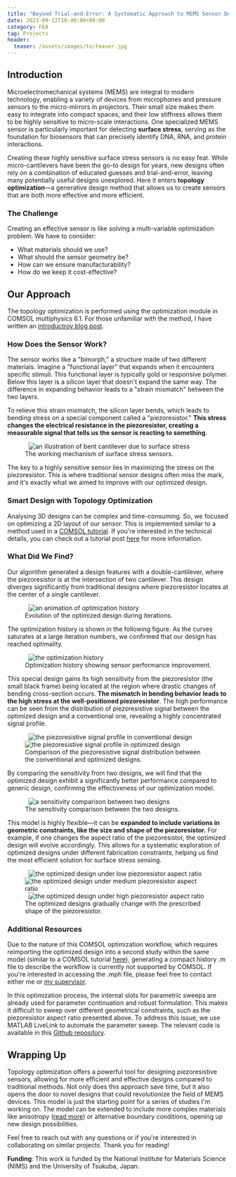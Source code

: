 ```yaml
---
title: "Beyond Trial-and-Error: A Systematic Approach to MEMS Sensor Design"
date: 2023-09-12T10:40:00+09:00
category: FEA
tag: Projects
header:
  teaser: /assets/images/to/teaser.jpg
---
```


## Introduction
Microelectromechanical systems (MEMS) are integral to modern technology, enabling a variety of devices from microphones and pressure sensors to the micro-mirrors in projectors. Their small size makes them easy to integrate into compact spaces, and their low stiffness allows them to be highly sensitive to micro-scale interactions. One specialized MEMS sensor is particularly important for detecting <strong>surface stress</strong>, serving as the foundation for biosensors that can precisely identify DNA, RNA, and protein interactions.

Creating these highly sensitive surface stress sensors is no easy feat. While micro-cantilevers have been the go-to design for years, new designs often rely on a combination of educated guesses and trial-and-error, leaving many potentially useful designs unexplored. Here it enters <strong>topology optimization</strong>—a generative design method that allows us to create sensors that are both more effective and more efficient.

### The Challenge
Creating an effective sensor is like solving a multi-variable optimization problem. We have to consider:

- What materials should we use?
- What should the sensor geometry be?
- How can we ensure manufacturability?
- How do we keep it cost-effective?

## Our Approach
The topology optimization is performed using the optimization module in COMSOL multiphysics 6.1. For those unfamiliar with the method, I have written an [introductroy blog post](https://chaozhuang22.github.io/fea/topology-optimization/).

### How Does the Sensor Work?
The sensor works like a "bimorph," a structure made of two different materials. Imagine a "functional layer" that expands when it encounters specific stimuli. This functional layer is typically gold or responsive polymer. Below this layer is a silicon layer that doesn't expand the same way. The difference in expanding behavior leads to a "strain mismatch" between the two layers.

To relieve this strain mismatch, the silicon layer bends, which leads to bending stress on a special component called a "piezoresistor." <strong>This stress changes the electrical resistance in the piezoresistor, creating a measurable signal that tells us the sensor is reacting to something</strong>.

<figure class="align-center">
  <img src="/assets/images/to/cantilever.png" alt="an illustration of bent cantilever due to surface stress">
  <figcaption>The working mechanism of surface stress sensors.</figcaption>
</figure>

The key to a highly sensitive sensor lies in maximizing the stress on the piezoresistor. This is where traditional sensor designs often miss the mark, and it's exactly what we aimed to improve with our optimized design.

### Smart Design with Topology Optimization
Analysing 3D designs can be complex and time-consuming. So, we focused on optimizing a 2D layout of our sensor. This is implemented similar to a method used in a [COMSOL tutorial](https://www.comsol.jp/model/optimization-of-an-extruded-mbb-beam-75211). If you're interested in the technical details, you can check out a tutorial post [here](https://chaozhuang22.github.io/fea/to-detailed/) for more information.

### What Did We Find?
Our algorithm generated a design features with a double-cantilever, where the piezoresistor is at the intersection of two cantilever. This design diverges significantly from traditional designs where piezoresistor locates at the center of a single cantilever.

<figure style="width: 500px" class="align-center">
  <img src="/assets/images/to/anime.gif" alt="an animation of optimization history">
  <figcaption>Evolution of the optimized design during iterations.</figcaption>
</figure>

The optimization history is shown in the following figure. As the curves saturates at a large iteration numbers, we confirmed that our design has reached optimality.

<figure style="width: 500px" class="align-center">
  <img src="/assets/images/to/history.png" alt="the optimization history">
  <figcaption>Optimization history showing sensor performance improvement.</figcaption>
</figure>

This special design gains its high sensitivity from the piezoresistor (the small black frame) being located at the region where drastic changes of bending cross-section occurs. <strong>The mismatch in bending behavior leads to the high stress at the well-positioned piezoresistor</strong>.
The high performance can be seen from the distribution of piezoresistive signal between the optimized design and a conventional one, revealing a highly concentrated signal profile.

<figure class="half">
    <img src="/assets/images/to/generic.png" alt="the piezoresistive signal profile in conventional design">
    <img src="/assets/images/to/optimized.png" alt="the piezoresistive signal profile in optimized design">
  <figcaption>Comparison of the piezoresistive signal distribution between the conventional and optimized designs.</figcaption>
</figure>

By comparing the sensitivity from two designs, we will find that the optimized design exhibit a significantly better performance compared to generic design, confirming the effectiveness of our optimization model.

<figure style="width: 500px" class="align-center">
  <img src="/assets/images/to/compare.png" alt="a sensitivity comparison between two designs">
  <figcaption>The sensitivity comparison between the two designs.</figcaption>
</figure>

This model is highly flexible—it can be <strong>expanded to include variations in geometric constraints, like the size and shape of the piezoresistor.</strong> For example, if one changes the aspect ratio of the piezoresistor, the optimized design will evolve accordingly. This allows for a systematic exploration of optimized designs under different fabrication constraints, helping us find the most efficient solution for surface stress sensing.

<figure class="third">
  <img src="/assets/images/to/low.png" alt="the optimized design under low piezoresistor aspect ratio">
  <img src="/assets/images/to/mid.png" alt="the optimized design under medium piezoresistor aspect ratio">
  <img src="/assets/images/to/high.png" alt="the optimized design under high piezoresistor aspect ratio">
  <figcaption>The optimized designs gradually change with the prescribed shape of the piezoresistor.</figcaption>
</figure>

### Additional Resources
Due to the nature of this COMSOL optimization workflow, which requires reimporting the optimized design into a second study within the same model (similar to a COMSOL tutorial [here](https://www.comsol.jp/model/optimization-of-an-extruded-mbb-beam-75211)), generating a compact history .m file to describe the workflow is currently not supported by COMSOL. If you're interested in accessing the .mph file, please feel free to contact either me or [my supervisor](https://samurai.nims.go.jp/profiles/yoshikawa_genki?locale=en).

In this optimization process, the internal slots for parametric sweeps are already used for parameter continuation and robust formulation. This makes it difficult to sweep over different geometrical constraints, such as the piezoresistor aspect ratio presented above. To address this issue, we use MATLAB LiveLink to automate the parameter sweep. The relevant code is available in this [Github repository](https://github.com/Chaozhuang22/COMSOL-MATLAB-livelink).

## Wrapping Up
Topology optimization offers a powerful tool for designing piezoresistive sensors, allowing for more efficient and effective designs compared to traditional methods. Not only does this approach save time, but it also opens the door to novel designs that could revolutionize the field of MEMS devices.
This model is just the starting point for a series of studies I'm working on. The model can be extended to include more complex materials like anisotropy ([read more](https://dx.doi.org/10.1088/2632-959X/acef44)) or alternative boundary conditions, opening up new design possibilities.

Feel free to reach out with any questions or if you're interested in collaborating on similar projects. Thank you for reading!

<strong>Funding</strong>: This work is funded by the National Institute for Materials Science (NIMS) and the University of Tsukuba, Japan.